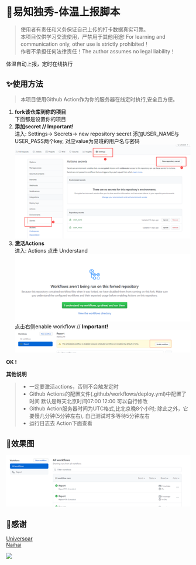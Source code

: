 # 🎃易知独秀-体温上报脚本

> 使用者有责任和义务保证自己上传的打卡数据真实可靠。  
> 本项目仅供学习交流使用，严禁用于其他用途! For learning and communication only, other use is strictly prohibited！  
> 作者不承担任何法律责任！The author assumes no legal liability！  

体温自动上报，定时在线执行

## ✨使用方法  
> 本项目使用Github Action作为你的服务器在线定时执行,安全且方便。  
1. **fork该仓库到你的项目**  
   下面都是设置你的项目
2. **添加secret // **Important!****  
   进入: Settings-> Secrets-> new repository secret
   添加USER_NAME与USER_PASS两个key, 对应value为易班的用户名与密码  
   ![添加Secrets](img/c.png)
3. **激活Actions**  
   进入: Actions 点击 Understand  
   ![Understand](img/d.png)点击右侧enable workflow // **Important!**  
   ![Understand](img/e.png)  

**OK !**

**其他说明**
> * 一定要激活actions，否则不会触发定时
> * Github Actions的配置文件(.github/workflows/deploy.yml)中配置了时间
>   默认是每天北京时间07:00 12:00 可以自行修改
> * Github Action服务器时间为UTC格式,比北京晚8个小时;
>   除此之外，它要慢几分钟(5分钟左右), 自己测试时多等待5分钟左右
> * 运行日志去 Action下面查看

## 👀效果图  
![效果图1](img/f.png)

## 💝感谢  
[Universoar](https://github.com/Universoar/gxnu-yzdx-autoreport)  
[Naihai](https://github.com/naihaishy/TsinghuaDailyReport)

![](https://img.shields.io/github/downloads/0xeaa67/tempReport/total)
